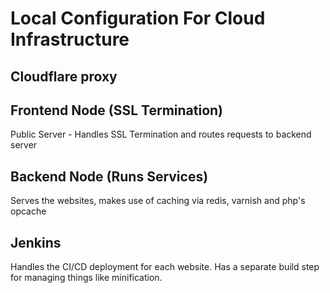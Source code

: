 # Local Configuration For Cloud Infrastructure

## Cloudflare proxy

## Frontend Node (SSL Termination)
Public Server - Handles SSL Termination and routes requests to backend server
## Backend Node (Runs Services)
Serves the websites, makes use of caching via redis, varnish and php's opcache
## Jenkins
Handles the CI/CD deployment for each website.
Has a separate build step for managing things like minification.